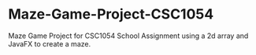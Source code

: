 # Maze-Game-Project-CSC1054
Maze Game Project for CSC1054
School Assignment using a 2d array and JavaFX to create a maze.

